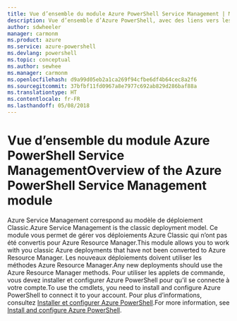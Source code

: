 ```yaml
---
title: Vue d’ensemble du module Azure PowerShell Service Management | Microsoft Docs
description: Vue d’ensemble d’Azure PowerShell, avec des liens vers les procédures d’installation et de configuration.
author: sdwheeler
manager: carmonm
ms.product: azure
ms.service: azure-powershell
ms.devlang: powershell
ms.topic: conceptual
ms.author: sewhee
ms.manager: carmonm
ms.openlocfilehash: d9a99d05eb2a1ca269f94cfbe6df4b64cec8a2f6
ms.sourcegitcommit: 37bfbf11fd0967a8e7977c692ab829d286baf88a
ms.translationtype: HT
ms.contentlocale: fr-FR
ms.lasthandoff: 05/08/2018
---
```

# <a name="overview-of-the-azure-powershell-service-management-module"></a><span data-ttu-id="67891-103">Vue d’ensemble du module Azure PowerShell Service Management</span><span class="sxs-lookup"><span data-stu-id="67891-103">Overview of the Azure PowerShell Service Management module</span></span>

<span data-ttu-id="67891-104">Azure Service Management correspond au modèle de déploiement Classic.</span><span class="sxs-lookup"><span data-stu-id="67891-104">Azure Service Management is the classic deployment model.</span></span> <span data-ttu-id="67891-105">Ce module vous permet de gérer vos déploiements Azure Classic qui n’ont pas été convertis pour Azure Resource Manager.</span><span class="sxs-lookup"><span data-stu-id="67891-105">This module allows you to work with you classic Azure deployments that have not been converted to Azure Resource Manager.</span></span> <span data-ttu-id="67891-106">Les nouveaux déploiements doivent utiliser les méthodes Azure Resource Manager.</span><span class="sxs-lookup"><span data-stu-id="67891-106">Any new deployments should use the Azure Resource Manager methods.</span></span> <span data-ttu-id="67891-107">Pour utiliser les applets de commande, vous devez installer et configurer Azure PowerShell pour qu’il se connecte à votre compte.</span><span class="sxs-lookup"><span data-stu-id="67891-107">To use the cmdlets, you need to install and configure Azure PowerShell to connect it to your account.</span></span> <span data-ttu-id="67891-108">Pour plus d’informations, consultez [Installer et configurer Azure PowerShell](install-azure-ps.md).</span><span class="sxs-lookup"><span data-stu-id="67891-108">For more information, see [Install and configure Azure PowerShell](install-azure-ps.md).</span></span>
